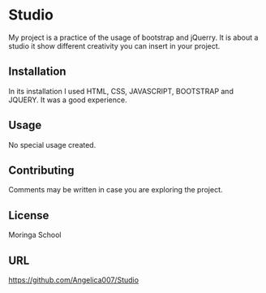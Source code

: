 # Studio

My project is a practice of the usage of bootstrap and jQuerry. It is about a studio it show different creativity you can insert in your project. 

## Installation

In its installation I used HTML, CSS, JAVASCRIPT, BOOTSTRAP and JQUERY. It was a good experience.

## Usage

No special usage created.

## Contributing
Comments may be written in case you are exploring the project.

## License
Moringa School

## URL

https://github.com/Angelica007/Studio